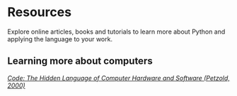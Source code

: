 # Resources 
Explore online articles, books and tutorials to learn more about Python and applying the language to your work.


## Learning more about computers
<i>[Code: The Hidden Language of Computer Hardware and Software (Petzold, 2000)](https://newcatalog.library.cornell.edu/catalog/15145858)</i>

